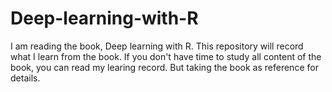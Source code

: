 # Deep-learning-with-R
I am reading the book, Deep learning with R.
This repository will record what I learn from the book.
If you don't have time to study all content of the book, you can read my learing record.
But taking the book as reference for details.
